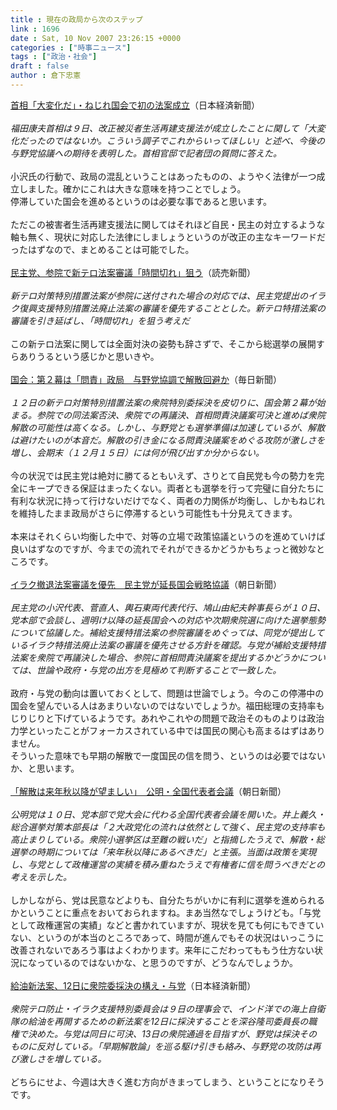 ```yaml
---
title : 現在の政局から次のステップ
link : 1696
date : Sat, 10 Nov 2007 23:26:15 +0000
categories : ["時事ニュース"]
tags : ["政治・社会"]
draft : false
author : 倉下忠憲
---
```


<A HREF="http://www.nikkei.co.jp/news/seiji/20071110AT3S0902109112007.html" TARGET="_blank">首相「大変化だ」・ねじれ国会で初の法案成立</A>（日本経済新聞）<BR><BR><I>福田康夫首相は９日、改正被災者生活再建支援法が成立したことに関して「大変化だったのではないか。こういう調子でこれからいってほしい」と述べ、今後の与野党協議への期待を表明した。首相官邸で記者団の質問に答えた。</I><BR><BR>小沢氏の行動で、政局の混乱ということはあったものの、ようやく法律が一つ成立しました。確かにこれは大きな意味を持つことでしょう。<BR>停滞していた国会を進めるというのは必要な事であると思います。<BR><BR>ただこの被害者生活再建支援法に関してはそれほど自民・民主の対立するような軸も無く、現状に対応した法律にしましょうというのが改正の主なキーワードだったはずなので、まとめることは可能でした。<BR><BR><A HREF="http://www.yomiuri.co.jp/politics/news/20071110ia26.htm" TARGET="_blank">民主党、参院で新テロ法案審議「時間切れ」狙う</A>（読売新聞）<BR><BR><I>新テロ対策特別措置法案が参院に送付された場合の対応では、民主党提出のイラク復興支援特別措置法廃止法案の審議を優先することとした。新テロ特措法案の審議を引き延ばし、「時間切れ」を狙う考えだ</I><BR><BR>この新テロ法案に関しては全面対決の姿勢も辞さずで、そこから総選挙の展開すらありうるという感じかと思いきや。<BR><BR><A HREF="http://mainichi.jp/select/seiji/news/20071111k0000m010142000c.html" TARGET="_blank">国会：第２幕は「問責」政局　与野党協調で解散回避か</A>（毎日新聞）<BR><BR><I>１２日の新テロ対策特別措置法案の衆院特別委採決を皮切りに、国会第２幕が始まる。参院での同法案否決、衆院での再議決、首相問責決議案可決と進めば衆院解散の可能性は高くなる。しかし、与野党とも選挙準備は加速しているが、解散は避けたいのが本音だ。解散の引き金になる問責決議案をめぐる攻防が激しさを増し、会期末（１２月１５日）には何が飛び出すか分からない。</I><BR><BR>今の状況では民主党は絶対に勝てるともいえず、さりとて自民党も今の勢力を完全にキープできる保証はまったくない。両者とも選挙を行って完璧に自分たちに有利な状況に持って行けないだけでなく、両者の力関係が均衡し、しかもねじれを維持したまま政局がさらに停滞するという可能性も十分見えてきます。<BR><BR>本来はそれくらい均衡した中で、対等の立場で政策協議というのを進めていけば良いはずなのですが、今までの流れでそれができるかどうかもちょっと微妙なところです。<BR><BR><A HREF="http://www.asahi.com/politics/update/1110/TKY200711100217.html" TARGET="_blank">イラク撤退法案審議を優先　民主党が延長国会戦略協議</A>（朝日新聞）<BR><BR><I>民主党の小沢代表、菅直人、輿石東両代表代行、鳩山由紀夫幹事長らが１０日、党本部で会談し、週明け以降の延長国会への対応や次期衆院選に向けた選挙態勢について協議した。補給支援特措法案の参院審議をめぐっては、同党が提出しているイラク特措法廃止法案の審議を優先させる方針を確認。与党が補給支援特措法案を衆院で再議決した場合、参院に首相問責決議案を提出するかどうかについては、世論や政府・与党の出方を見極めて判断することで一致した。</I><BR><BR>政府・与党の動向は置いておくとして、問題は世論でしょう。今のこの停滞中の国会を望んでいる人はあまりいないのではないでしょうか。福田総理の支持率もじりじりと下げているようです。あれやこれやの問題で政治そのものよりは政治力学といったことがフォーカスされている中では国民の関心も高まるはずはありません。<BR>そういった意味でも早期の解散で一度国民の信を問う、というのは必要ではないか、と思います。<BR><BR><A HREF="http://www.asahi.com/politics/update/1110/TKY200711100216.html" TARGET="_blank">「解散は来年秋以降が望ましい」　公明・全国代表者会議</A>（朝日新聞）<BR><BR><I>公明党は１０日、党本部で党大会に代わる全国代表者会議を開いた。井上義久・総合選挙対策本部長は「２大政党化の流れは依然として強く、民主党の支持率も高止まりしている。衆院小選挙区は至難の戦いだ」と指摘したうえで、解散・総選挙の時期については「来年秋以降にあるべきだ」と主張。当面は政策を実現し、与党として政権運営の実績を積み重ねたうえで有権者に信を問うべきだとの考えを示した。</I> <BR><BR>しかしながら、党は民意などよりも、自分たちがいかに有利に選挙を進められるかということに重点をおいておられますね。まあ当然なでしょうけども。「与党として政権運営の実績」などと書かれていますが、現状を見ても何にもできていない、というのが本当のところであって、時間が進んでもその状況はいっこうに改善されないであろう事はよくわかります。来年にこだわってももう仕方ない状況になっているのではないかな、と思うのですが、どうなんでしょうか。<BR><BR><A HREF="http://www.nikkei.co.jp/news/seiji/20071110AT3S0902209112007.html" TARGET="_blank">給油新法案、12日に衆院委採決の構え・与党</A>（日本経済新聞）<BR><BR><I>衆院テロ防止・イラク支援特別委員会は９日の理事会で、インド洋での海上自衛隊の給油を再開するための新法案を12日に採決することを深谷隆司委員長の職権で決めた。与党は同日に可決、13日の衆院通過を目指すが、野党は採決そのものに反対している。「早期解散論」を巡る駆け引きも絡み、与野党の攻防は再び激しさを増している。</I><BR><BR>どちらにせよ、今週は大きく進む方向がきまってしまう、ということになりそうです。<br><br>
